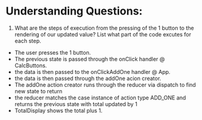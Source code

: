 # Understanding Questions:
1. What are the steps of execution from the pressing of the 1 button to the rendering of our updated value? List what part of the code excutes for each step.
* The user presses the 1 button.
* The previous state is passed through the onClick handler @ CalcButtons.
* the data is then passed to the onClickAddOne handler @ App.
* the data is then passed through the addOne acion creator.
* The addOne action creator runs through the reducer via dispatch to find new state to return 
* the reducer matches the case instance of action type ADD_ONE and returns the previous state with total updated by 1
* TotalDisplay shows the total plus 1.
